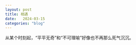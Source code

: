 ```yaml
---
layout: post
title: 相遇
date:   2024-03-15
categories: "blog"
---
```


从某个时刻起，“平平无奇”和“不可理喻”好像也不再那么死气沉沉。



